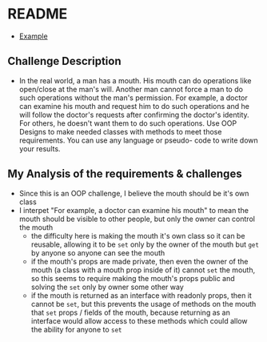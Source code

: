 # README

- [Example](https://github.com/neilm813/MouthOopChallenge)

## Challenge Description

- In the real world, a man has a mouth. His mouth can do operations like open/close at the man's will. Another man cannot force a man to do such operations without the man's permission. For example, a doctor can examine his mouth and request him to do such operations and he will follow the doctor's requests after confirming the doctor's identity. For others, he doesn't want them to do such operations. Use OOP Designs to make needed classes with methods to meet those requirements. You can use any language or pseudo- code to write down your results.

## My Analysis of the requirements & challenges

- Since this is an OOP challenge, I believe the mouth should be it's own class
- I interpet "For example, a doctor can examine his mouth" to mean the mouth should be visible to other people, but only the owner can control the mouth
  - the difficulty here is making the mouth it's own class so it can be reusable, allowing it to be `set` only by the owner of the mouth but `get` by anyone so anyone can see the mouth
  - if the mouth's props are made private, then even the owner of the mouth (a class with a mouth prop inside of it) cannot `set` the mouth, so this seems to require making the mouth's props public and solving the `set` only by owner some other way
  - if the mouth is returned as an interface with readonly props, then it cannot be `set`, but this prevents the usage of methods on the mouth that `set` props / fields of the mouth, because returning as an interface would allow access to these methods which could allow the ability for anyone to `set`

